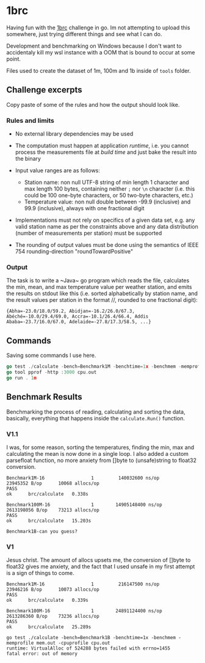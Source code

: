# 1brc

Having fun with the [1brc](https://github.com/gunnarmorling/1brc) challenge in go. Im not attempting to upload this somewhere, just trying different things and see what I can do.

Development and benchmarking on Windows because I don't want to accidentaly kill my wsl instance with a OOM that is bound to occur at some point.

Files used to create the dataset of 1m, 100m and 1b inside of `tools` folder.

## Challenge excerpts

Copy paste of some of the rules and how the output should look like.

### Rules and limits

- No external library dependencies may be used

- The computation must happen at application _runtime_, i.e. you cannot process the measurements file at _build time_ and just bake the result into the binary

- Input value ranges are as follows:

  - Station name: non null UTF-8 string of min length 1 character and max length 100 bytes, containing neither `;` nor `\n` character (i.e. this could be 100 one-byte characters, or 50 two-byte characters, etc.)
  - Temperature value: non null double between -99.9 (inclusive) and 99.9 (inclusive), always with one fractional digit

- Implementations must not rely on specifics of a given data set, e.g. any valid station name as per the constraints above and any data distribution (number of measurements per station) must be supported

- The rounding of output values must be done using the semantics of IEEE 754 rounding-direction "roundTowardPositive"

### Output

The task is to write a ~Java~ go program which reads the file, calculates the min, mean, and max temperature value per weather station, and emits the results on stdout like this (i.e. sorted alphabetically by station name, and the result values per station in the format <min>/<mean>/<max>, rounded to one fractional digit):

```
{Abha=-23.0/18.0/59.2, Abidjan=-16.2/26.0/67.3, Abéché=-10.0/29.4/69.0, Accra=-10.1/26.4/66.4, Addis Ababa=-23.7/16.0/67.0, Adelaide=-27.8/17.3/58.5, ...}
```

## Commands

Saving some commands I use here.

```go
go test ./calculate -bench=Benchmark1M -benchtime=1x -benchmem -memprofile mem.out -cpuprofile cpu.out
go tool pprof -http :3000 cpu.out
go run . 1m
```

## Benchmark Results

Benchmarking the process of reading, calculating and sorting the data, basically, everything that happens inside the `calculate.Run()` function.

### V1.1

I was, for some reason, sorting the temperatures, finding the min, max and calculating the mean is now done in a single loop. I also added a custom parsefloat function, no more anxiety from []byte to (unsafe)string to float32 conversion.

```
Benchmark1M-16                 1         140032600 ns/op        23945352 B/op      10068 allocs/op
PASS
ok      brc/calculate   0.338s

Benchmark100M-16               1        14905148400 ns/op       2613198056 B/op    73213 allocs/op
PASS
ok      brc/calculate   15.203s

Benchmark1B-can you guess?
```

### V1

Jesus christ. The amount of allocs upsets me, the conversion of []byte to float32 gives me anxiety, and the fact that I used unsafe in my first attempt is a sign of things to come.

```
Benchmark1M-16                 1         216147500 ns/op        23946216 B/op      10073 allocs/op
PASS
ok      brc/calculate   0.339s

Benchmark100M-16               1        24891124400 ns/op       2613286360 B/op    73236 allocs/op
PASS
ok      brc/calculate   25.289s

go test ./calculate -bench=Benchmark1B -benchtime=1x -benchmem -memprofile mem.out -cpuprofile cpu.out
runtime: VirtualAlloc of 524288 bytes failed with errno=1455
fatal error: out of memory
```
